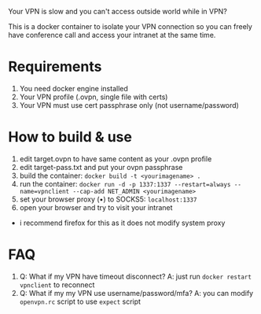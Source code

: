 Your VPN is slow and you can't access outside world while in VPN?

This is a docker container to isolate your VPN connection so you can freely have conference call and access your intranet at the same time.

# Requirements

1. You need docker engine installed
2. Your VPN profile (.ovpn, single file with certs)
3. Your VPN must use cert passphrase only (not username/password)

# How to build & use

1. edit target.ovpn to have same content as your .ovpn profile
2. edit target-pass.txt and put your ovpn passphrase
3. build the container: `docker build -t <yourimagename> .`
4. run the container: `docker run -d -p 1337:1337 --restart=always --name=vpnclient --cap-add NET_ADMIN <yourimagename>`
5. set your browser proxy (&bull;) to SOCKS5: `localhost:1337`
6. open your browser and try to visit your intranet
* i recommend firefox for this as it does not modify system proxy

# FAQ

1. Q: What if my VPN have timeout disconnect? A: just run `docker restart vpnclient` to reconnect
2. Q: What if my my VPN use username/password/mfa? A: you can modify `openvpn.rc` script to use `expect` script
